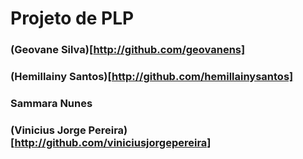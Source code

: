# Projeto de PLP

### (Geovane Silva)[http://github.com/geovanens]
### (Hemillainy Santos)[http://github.com/hemillainysantos]
### Sammara Nunes
### (Vinicius Jorge Pereira)[http://github.com/viniciusjorgepereira]